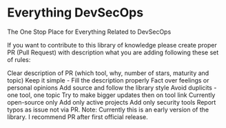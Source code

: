 # Everything DevSecOps
The One Stop Place for Everything Related to DevSecOps

If you want to contribute to this library of knowledge please create proper PR (Pull Request) with description what you are adding following these set of rules:

Clear description of PR (which tool, why, number of stars, maturity and topic)
Keep it simple - Fill the description properly
Fact over feelings or personal opinions
Add source and follow the library style
Avoid duplicits - one tool, one topic
Try to make bigger updates then on tool link
Currently open-source only
Add only active projects
Add only security tools
Report typos as issue not via PR.
Note: Currently this is an early version of the library. I recommend PR after first official release.
